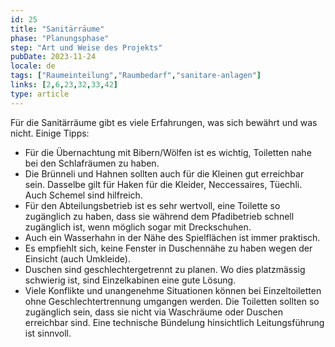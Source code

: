 ```yaml
---
id: 25
title: "Sanitärräume"
phase: "Planungsphase"
step: "Art und Weise des Projekts"
pubDate: 2023-11-24
locale: de
tags: ["Raumeinteilung","Raumbedarf","sanitare-anlagen"]
links: [2,6,23,32,33,42]
type: article
---
```


Für die Sanitärräume gibt es viele Erfahrungen, was sich bewährt und was nicht. 
Einige Tipps: 
- Für die Übernachtung mit Bibern/Wölfen ist es wichtig, Toiletten nahe bei den Schlafräumen zu haben. 
- Die Brünneli und Hahnen sollten auch für die Kleinen gut erreichbar sein. Dasselbe gilt für Haken für die Kleider, Neccessaires, Tüechli. Auch Schemel sind hilfreich.
- Für den Abteilungsbetrieb ist es sehr wertvoll, eine Toilette so zugänglich zu haben, dass sie während dem Pfadibetrieb schnell zugänglich ist, wenn möglich sogar mit Dreckschuhen. 
- Auch ein Wasserhahn in der Nähe des Spielflächen ist immer praktisch. 
- Es empfiehlt sich, keine Fenster in Duschennähe zu haben wegen der Einsicht (auch Umkleide).
- Duschen sind geschlechtergetrennt zu planen. Wo dies platzmässig schwierig ist, sind Einzelkabinen eine gute Lösung.
- Viele Konflikte und unangenehme Situationen können bei Einzeltoiletten ohne Geschlechtertrennung umgangen werden. Die Toiletten sollten so zugänglich sein, dass sie nicht via  Waschräume oder Duschen erreichbar sind. Eine technische Bündelung hinsichtlich Leitungsführung ist sinnvoll.
